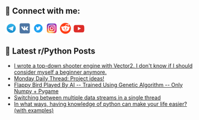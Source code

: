 ## 🔎 Connect with me:
[<img src="https://github.com/bullbesh/bullbesh/blob/main/images/Telegram.png" width="32" height="32" />](https://t.me/bullbesh)
[<img src="https://github.com/bullbesh/bullbesh/blob/main/images/VK.png" width="32" height="32" />](https://vk.com/bullbesh)
[<img src="https://github.com/bullbesh/bullbesh/blob/main/images/Twitter.png" width="32" height="32" />](https://twitter.com/bullbesh1)
[<img src="https://github.com/bullbesh/bullbesh/blob/main/images/Instagram.png" width="32" height="32" />](https://www.instagram.com/bullbesh)
[<img src="https://github.com/bullbesh/bullbesh/blob/main/images/Reddit.png" width="32" height="32" />](https://www.reddit.com/user/bullbesh)
[<img src="https://github.com/bullbesh/bullbesh/blob/main/images/YouTube.png" width="32" height="32" />](https://www.youtube.com/channel/UCtfjRs6uzgq5mfm8S06WTcg)

## 📕 Latest r/Python Posts
<!-- BLOG-POST-LIST:START -->
- [I wrote a top-down shooter engine with Vector2. I don&#39;t know if I should consider myself a beginner anymore.](https://www.reddit.com/r/Python/comments/116vjre/i_wrote_a_topdown_shooter_engine_with_vector2_i/)
- [Monday Daily Thread: Project ideas!](https://www.reddit.com/r/Python/comments/116s5pb/monday_daily_thread_project_ideas/)
- [Flappy Bird Played By AI -- Trained Using Genetic Algorithm -- Only Numpy + Pygame](https://www.reddit.com/r/Python/comments/116qbcp/flappy_bird_played_by_ai_trained_using_genetic/)
- [Switching between multiple data streams in a single thread](https://www.reddit.com/r/Python/comments/116ns11/switching_between_multiple_data_streams_in_a/)
- [In what ways, having knowledge of python can make your life easier? &lpar;with examples&rpar;](https://www.reddit.com/r/Python/comments/116no2y/in_what_ways_having_knowledge_of_python_can_make/)
<!-- BLOG-POST-LIST:END -->
